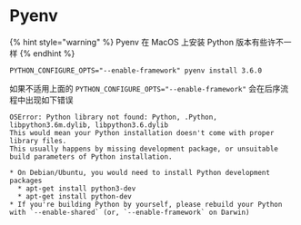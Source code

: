 # Pyenv

{% hint style="warning" %}
Pyenv 在 MacOS 上安装 Python 版本有些许不一样
{% endhint %}

```text
PYTHON_CONFIGURE_OPTS="--enable-framework" pyenv install 3.6.0
```

如果不适用上面的 `PYTHON_CONFIGURE_OPTS="--enable-framework"` 会在后序流程中出现如下错误

```text
OSError: Python library not found: Python, .Python, libpython3.6m.dylib, libpython3.6.dylib
This would mean your Python installation doesn't come with proper library files.
This usually happens by missing development package, or unsuitable build parameters of Python installation.

* On Debian/Ubuntu, you would need to install Python development packages
  * apt-get install python3-dev
  * apt-get install python-dev
* If you're building Python by yourself, please rebuild your Python with `--enable-shared` (or, `--enable-framework` on Darwin)
```

